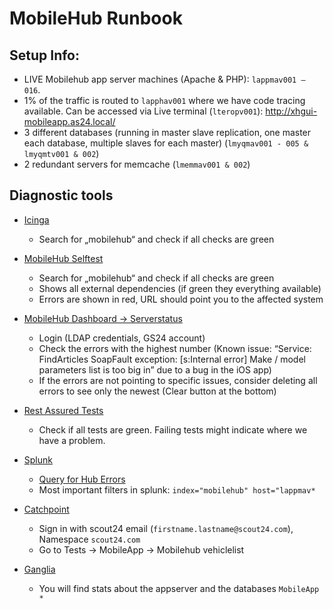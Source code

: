 # MobileHub Runbook

## Setup Info:
* LIVE Mobilehub app server machines (Apache & PHP):  `lappmav001 – 016`.
* 1% of the traffic is routed to `lapphav001` where we have code tracing available. Can be accessed via Live terminal (`lteropv001`): http://xhgui-mobileapp.as24.local/
* 3 different databases (running in master slave replication, one master each database, multiple slaves for each master) (`lmyqmav001 - 005 & lmyqmtv001 & 002`)
* 2 redundant servers for memcache (`lmemmav001 & 002`)

## Diagnostic tools

* [Icinga](https://icinga2.admin.autoscout24.com/dashboard)
    * Search for „mobilehub“ and check if all checks are green
* [MobileHub Selftest](http://apps.scout24.com/HealthCheck/?info)
    * Search for „mobilehub“ and check if all checks are green
    * Shows all external dependencies (if green they everything available)
    * Errors are shown in red, URL should point you to the affected system

* [MobileHub Dashboard -> Serverstatus](http://hubadmin.as24.local/?panel=serverstatus)

    * Login (LDAP credentials, GS24 account)
    * Check the errors with the highest number (Known issue:  “Service: FindArticles SoapFault exception: [s:Internal error] Make / model parameters list is too big in” due to a bug in the iOS app)
    * If the errors are not pointing to specific issues, consider deleting all errors to see only the newest (Clear button at the bottom)

* [Rest Assured Tests](https://teamcity.as24.local/viewType.html?buildTypeId=MobileApps_As24MobileHubRestTests_LiveRestTests)
    * Check if all tests are green. Failing tests might indicate where we have a problem.

* [Splunk](https://live-splunk.gs24.com/de-DE/app/search/search?s=%2FservicesNS%2Fnobody%2Fsearch%2Fsaved%2Fsearches%2FMobileHub%2520Hub%2520500er%2520last%252024h&sid=1505734988.9231268&q=search%20index%3D%22mobilehub%22%20host%3D%22lappmav*%22%20source%20!%3D%20%22*healthcheck.log%22%20.ERROR%20NOT%20(%22Too%20many%20lastSyncedVehicleIds%20articles%22%20OR%20%22Too%20many%20currentVehicleIds%20articles%22%20OR%20%22Authentication%20failed%20for%20username%22)&earliest=-24h%40h&latest=now)
    * [Query for Hub Errors](https://live-splunk.gs24.com/de-DE/app/search/search?s=%2FservicesNS%2Fnobody%2Fsearch%2Fsaved%2Fsearches%2FMobileHub%2520Hub%2520500er%2520last%252024h&sid=1505734988.9231268&q=search%20index%3D%22mobilehub%22%20host%3D%22lappmav*%22%20source%20!%3D%20%22*healthcheck.log%22%20.ERROR%20NOT%20(%22Too%20many%20lastSyncedVehicleIds%20articles%22%20OR%20%22Too%20many%20currentVehicleIds%20articles%22%20OR%20%22Authentication%20failed%20for%20username%22)&earliest=-24h%40h&latest=now)
    * Most important filters in splunk: `index="mobilehub" host="lappmav*`

* [Catchpoint](https://portal.catchpoint.com/ui/Entry/SingleSignOn.aspx)
    * Sign in with scout24 email (`firstname.lastname@scout24.com`), Namespace `scout24.com`
    * Go to Tests -> MobileApp -> Mobilehub vehiclelist

* [Ganglia](https://ganglia.admin.autoscout24.com/)
    * You will find stats about the appserver and the databases `MobileApp *`





